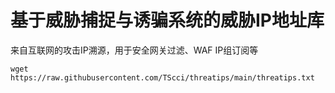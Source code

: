 # 基于威胁捕捉与诱骗系统的威胁IP地址库
来自互联网的攻击IP溯源，用于安全网关过滤、WAF IP组订阅等

``` wget https://raw.githubusercontent.com/TScci/threatips/main/threatips.txt ```

